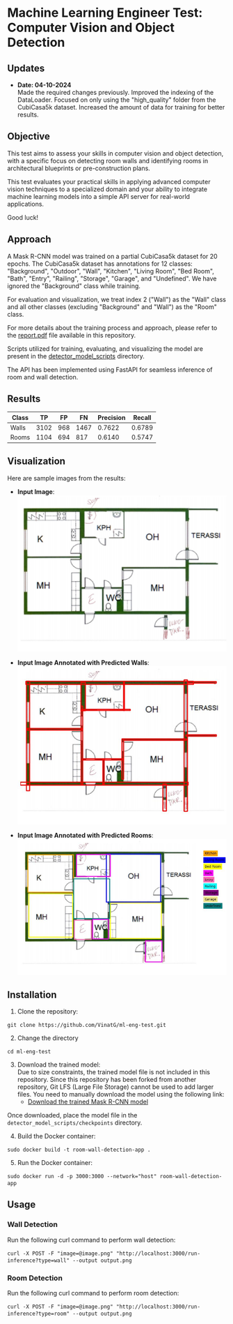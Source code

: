 # Machine Learning Engineer Test: Computer Vision and Object Detection

## Updates

- **Date: 04-10-2024**  
  Made the required changes previously. Improved the indexing of the DataLoader. Focused on only using the "high_quality" folder from the CubiCasa5k dataset. Increased the amount of data for training for better results.

## Objective
This test aims to assess your skills in computer vision and object detection, with a specific focus on detecting room walls and identifying rooms in architectural blueprints or pre-construction plans.

This test evaluates your practical skills in applying advanced computer vision techniques to a specialized domain and your ability to integrate machine learning models into a simple API server for real-world applications.

Good luck!

## Approach
A Mask R-CNN model was trained on a partial CubiCasa5k dataset for 20 epochs. The CubiCasa5k dataset has annotations for 12 classes: "Background", "Outdoor", "Wall", "Kitchen", "Living Room", "Bed Room", "Bath", "Entry", "Railing", "Storage", "Garage", and "Undefined". We have ignored the "Background" class while training.  

For evaluation and visualization, we treat index 2 ("Wall") as the "Wall" class and all other classes (excluding "Background" and "Wall") as the "Room" class.

For more details about the training process and approach, please refer to the [report.pdf](./report.pdf)  file available in this repository.

Scripts utilized for training, evaluating, and visualizing the model are present in the [detector_model_scripts](./detector_model_scripts) directory.

The API has been implemented using FastAPI for seamless inference of room and wall detection.

## Results
| Class      | TP   | FP   | FN   | Precision | Recall  |
|------------|------|------|------|-----------|---------|
| Walls      | 3102 | 968  | 1467 | 0.7622    | 0.6789  |
| Rooms      | 1104 | 694  | 817  | 0.6140    | 0.5747  |

## Visualization

Here are sample images from the results:

- **Input Image**:
  ![Input Image](./images/input_image.jpg)

- **Input Image Annotated with Predicted Walls**:
  ![Walls Prediction](./images/input_walls_annotated.jpg)

- **Input Image Annotated with Predicted Rooms**:
  ![Rooms Prediction](./images/input_rooms_annotated.jpg)

## Installation

1. Clone the repository:
```
git clone https://github.com/VinatG/ml-eng-test.git
```
2. Change the directory
```
cd ml-eng-test
```
3. Download the trained model:  
Due to size constraints, the trained model file is not included in this repository. Since this repository has been forked from another repository, Git LFS (Large File Storage) cannot be used to add larger files. You need to manually download the model using the following link:
    - [Download the trained Mask R-CNN model](https://drive.google.com/file/d/1--NV98C78jFW9xq6i-RKc8VIeh6Sgi1s/view?usp=sharing)

Once downloaded, place the model file in the `detector_model_scripts/checkpoints` directory.

4. Build the Docker container:
```
sudo docker build -t room-wall-detection-app .
```
5. Run the Docker container:
```
sudo docker run -d -p 3000:3000 --network="host" room-wall-detection-app
```
## Usage

### Wall Detection
Run the following curl command to perform wall detection:
```
curl -X POST -F "image=@image.png" "http://localhost:3000/run-inference?type=wall" --output output.png
```
### Room Detection
Run the following curl command to perform room detection:
```
curl -X POST -F "image=@image.png" "http://localhost:3000/run-inference?type=room" --output output.png
```


